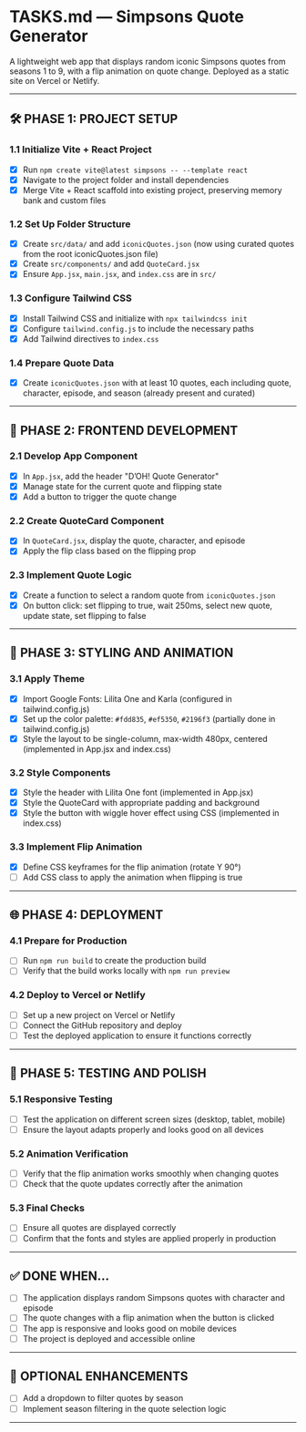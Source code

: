 # TASKS.md — Simpsons Quote Generator

A lightweight web app that displays random iconic Simpsons quotes from seasons 1 to 9, with a flip animation on quote change. Deployed as a static site on Vercel or Netlify.

---

## 🛠️ PHASE 1: PROJECT SETUP

### 1.1 Initialize Vite + React Project
- [x] Run `npm create vite@latest simpsons -- --template react`
- [x] Navigate to the project folder and install dependencies
- [x] Merge Vite + React scaffold into existing project, preserving memory bank and custom files

### 1.2 Set Up Folder Structure
- [x] Create `src/data/` and add `iconicQuotes.json` (now using curated quotes from the root iconicQuotes.json file)
- [x] Create `src/components/` and add `QuoteCard.jsx`
- [x] Ensure `App.jsx`, `main.jsx`, and `index.css` are in `src/`

### 1.3 Configure Tailwind CSS
- [x] Install Tailwind CSS and initialize with `npx tailwindcss init`
- [x] Configure `tailwind.config.js` to include the necessary paths
- [x] Add Tailwind directives to `index.css`

### 1.4 Prepare Quote Data
- [x] Create `iconicQuotes.json` with at least 10 quotes, each including quote, character, episode, and season (already present and curated)

---

## 🎨 PHASE 2: FRONTEND DEVELOPMENT

### 2.1 Develop App Component
- [x] In `App.jsx`, add the header "D’OH! Quote Generator"
- [x] Manage state for the current quote and flipping state
- [x] Add a button to trigger the quote change

### 2.2 Create QuoteCard Component
- [x] In `QuoteCard.jsx`, display the quote, character, and episode
- [x] Apply the flip class based on the flipping prop

### 2.3 Implement Quote Logic
- [x] Create a function to select a random quote from `iconicQuotes.json`
- [x] On button click: set flipping to true, wait 250ms, select new quote, update state, set flipping to false

---

## 🎨 PHASE 3: STYLING AND ANIMATION

### 3.1 Apply Theme
- [x] Import Google Fonts: Lilita One and Karla (configured in tailwind.config.js)
- [x] Set up the color palette: `#fdd835`, `#ef5350`, `#2196f3` (partially done in tailwind.config.js)
- [x] Style the layout to be single-column, max-width 480px, centered (implemented in App.jsx and index.css)

### 3.2 Style Components
- [x] Style the header with Lilita One font (implemented in App.jsx)
- [x] Style the QuoteCard with appropriate padding and background
- [x] Style the button with wiggle hover effect using CSS (implemented in index.css)

### 3.3 Implement Flip Animation
- [x] Define CSS keyframes for the flip animation (rotate Y 90°)
- [ ] Add CSS class to apply the animation when flipping is true

---

## 🌐 PHASE 4: DEPLOYMENT

### 4.1 Prepare for Production
- [ ] Run `npm run build` to create the production build
- [ ] Verify that the build works locally with `npm run preview`

### 4.2 Deploy to Vercel or Netlify
- [ ] Set up a new project on Vercel or Netlify
- [ ] Connect the GitHub repository and deploy
- [ ] Test the deployed application to ensure it functions correctly

---

## 🧼 PHASE 5: TESTING AND POLISH

### 5.1 Responsive Testing
- [ ] Test the application on different screen sizes (desktop, tablet, mobile)
- [ ] Ensure the layout adapts properly and looks good on all devices

### 5.2 Animation Verification
- [ ] Verify that the flip animation works smoothly when changing quotes
- [ ] Check that the quote updates correctly after the animation

### 5.3 Final Checks
- [ ] Ensure all quotes are displayed correctly
- [ ] Confirm that the fonts and styles are applied properly in production

---

## ✅ DONE WHEN…

- [ ] The application displays random Simpsons quotes with character and episode
- [ ] The quote changes with a flip animation when the button is clicked
- [ ] The app is responsive and looks good on mobile devices
- [ ] The project is deployed and accessible online

---

## 🧠 OPTIONAL ENHANCEMENTS

- [ ] Add a dropdown to filter quotes by season
- [ ] Implement season filtering in the quote selection logic

---